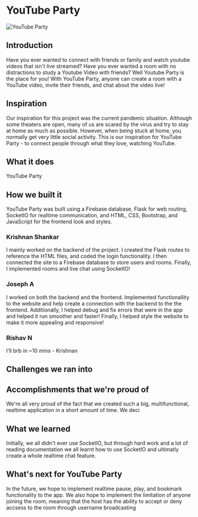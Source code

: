 # YouTube Party

![YouTube Party](https://www.freepnglogos.com/uploads/youtube-logo-hd-8.png)

## Introduction
Have you ever wanted to connect with friends or family and watch youtube videos that isn't live streamed? Have you ever wanted a room with no distractions to study a Youtube Video with friends? Well Youtube Party is the place for you! With YouTube Party, anyone can create a room with a YouTube video, invite their friends, and chat about the video live!

## Inspiration
Our inspiration for this project was the current pandemic situation. Although some theaters are open, many of us are scared by the virus and try to stay at home as much as possible. However, when being stuck at home, you normally get very little social activity. This is our inspiration for YouTube Party - to connect people through what they love, watching YouTube.

## What it does
YouTube Party 

## How we built it
YouTube Party was built using a Firebase database, Flask for web routing, SocketIO for realtime communication, and HTML, CSS, Bootstrap, and JavaScript for the frontend look and styles.

### Krishnan Shankar
I mainly worked on the backend of the project. I created the Flask routes to reference the HTML files, and coded the login functionality. I then connected the site to a Firebase database to store users and rooms. Finally, I implemented rooms and live chat using SocketIO!

### Joseph A
I worked on both the backend and the frontend. Implemented functionallity to the website and help create a connection with the backend to the the frontend. Additionally, I helped debug and fix errors that were in the app and helped it run smoother and faster! Finally, I helped style the website to make it more appealing and responsive!

### Rishav N
I'll brb in ~10 mins - Krishnan

## Challenges we ran into

## Accomplishments that we're proud of
We're all very proud of the fact that we created such a big, multifunctional, realtime application in a short amount of time. We deci

## What we learned
Initially, we all didn't ever use SocketIO, but through hard work and a lot of reading documentation we all learnt how to use SocketIO and ultimatly create a whole realtime chat feature.

## What's next for YouTube Party
In the future, we hope to implement realtime pause, play, and bookmark functionality to the app. We also hope to implement the limitation of anyone joining the room, meaning that the host has the ability to accept or deny accsess to the room through username broadcasting
